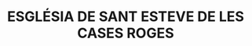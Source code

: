 ---
layout: test
title:  "ESGLÉSIA DE SANT ESTEVE DE LES CASES ROGES"
coordinates:
  - group1:
        - [1.451589295784402, 42.362919506770012]
        - [1.451688750969083, 42.362947553204641]
        - [1.451716261239636, 42.362881167204392]
        - [1.451626970671754, 42.362851589155113]
        - [1.451589295784402, 42.362919506770012]
---